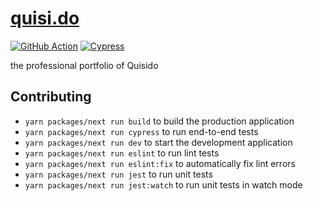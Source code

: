 # [quisi.do](https://quisi.do/)

[![GitHub Action](https://github.com/CharlesStover/quisi.do/actions/workflows/cd.yml/badge.svg)](https://github.com/CharlesStover/quisi.do/actions/workflows/cd.yml)
[![Cypress](https://img.shields.io/endpoint?label=Cypress&style=flat&url=https://dashboard.cypress.io/badge/simple/fahz48/main)](https://dashboard.cypress.io/projects/fahz48/runs)

the professional portfolio of Quisido

## Contributing

- `yarn packages/next run build` to build the production application
- `yarn packages/next run cypress` to run end-to-end tests
- `yarn packages/next run dev` to start the development application
- `yarn packages/next run eslint` to run lint tests
- `yarn packages/next run eslint:fix` to automatically fix lint errors
- `yarn packages/next run jest` to run unit tests
- `yarn packages/next run jest:watch` to run unit tests in watch mode
